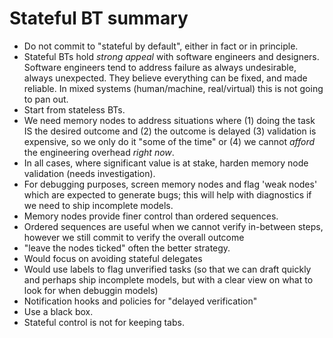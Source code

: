 # Stateful BT summary

- Do not commit to "stateful by default", either in fact or in principle.
- Stateful BTs hold *strong appeal* with software engineers and designers. Software engineers tend to address failure as always undesirable, always unexpected. They believe everything can be fixed, and made reliable. In mixed systems (human/machine, real/virtual) this is not going to pan out.
- Start from stateless BTs.
- We need memory nodes to address situations where (1) doing the task IS the desired outcome and (2) the outcome is delayed (3) validation is expensive, so we only do it "some of the time" or (4) we cannot *afford* the engineering overhead *right now*.
- In all cases, where significant value is at stake, harden memory node validation (needs investigation).
- For debugging purposes, screen memory nodes and flag 'weak nodes' which are expected to generate bugs; this will help with diagnostics if we need to ship incomplete models.
- Memory nodes provide finer control than ordered sequences.
- Ordered sequences are useful when we cannot verify in-between steps, however we still commit to verify the overall outcome
- "leave the nodes ticked" often the better strategy.
- Would focus on avoiding stateful delegates
- Would use labels to flag unverified tasks (so that we can draft quickly and perhaps ship incomplete models, but with a clear view on what to look for when debuggin models)
- Notification hooks and policies for "delayed verification"
- Use a black box.
- Stateful control is not for keeping tabs.
